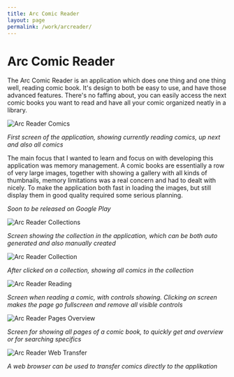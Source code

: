 ```yaml
---
title: Arc Comic Reader
layout: page
permalink: /work/arcreader/
---
```


# Arc Comic Reader

<span class="preamble">
The Arc Comic Reader is an application which does one thing and one thing well, reading comic book. It's design to both be easy to use, and have those advanced features.  There's no faffing about, you can easily access the next comic books you want to read and have all your comic organized neatly in a library.
</span>

![Arc Reader Comics](/assets/images/arc-reader-comics.png)

*First screen of the application, showing currently reading comics, up next and also all comics*

The main focus that I wanted to learn and focus on with developing this application was memory management. A comic books are essentially a row of very large images, together with showing a gallery with all kinds of thumbnails, memory limitations was a real concern and had to dealt with nicely. To make the application both fast in loading the images, but still display them in good quality required some serious planning. 

*Soon to be released on Google Play*

![Arc Reader Collections](/assets/images/arc-reader-collections.png)

*Screen showing the collection in the application, which can be both auto generated and also manually created*

![Arc Reader Collection](/assets/images/arc-reader-collection.png)

*After clicked on a collection, showing all comics in the collection*

![Arc Reader Reading](/assets/images/arc-reader-reading.png)

*Screen when reading a comic, with controls showing. Clicking on screen makes the page go fullscreen and remove all visible controls*

![Arc Reader Pages Overview](/assets/images/arc-reader-pages.png)

*Screen for showing all pages of a comic book, to quickly get and overview or for searching specifics*

![Arc Reader Web Transfer](/assets/images/arc-reader-web-transfer.png)

*A web browser can be used to transfer comics directly to the applikation*

